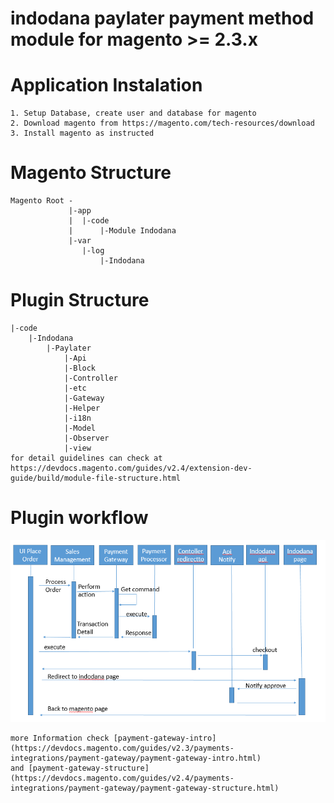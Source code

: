 # indodana paylater payment method module for magento >= 2.3.x 
# Application Instalation
    1. Setup Database, create user and database for magento 
    2. Download magento from https://magento.com/tech-resources/download
    3. Install magento as instructed
# Magento Structure
    Magento Root -
                 |-app
                 |  |-code
                 |      |-Module Indodana
                 |-var
                    |-log
                        |-Indodana

# Plugin Structure
    |-code
        |-Indodana
            |-Paylater
                |-Api
                |-Block
                |-Controller
                |-etc
                |-Gateway
                |-Helper
                |-i18n
                |-Model
                |-Observer
                |-view
    for detail guidelines can check at https://devdocs.magento.com/guides/v2.4/extension-dev-guide/build/module-file-structure.html



# Plugin workflow 
![alt Plugin workflow](docs/flow.PNG)

    more Information check [payment-gateway-intro](https://devdocs.magento.com/guides/v2.3/payments-integrations/payment-gateway/payment-gateway-intro.html) 
    and [payment-gateway-structure](https://devdocs.magento.com/guides/v2.4/payments-integrations/payment-gateway/payment-gateway-structure.html)

                